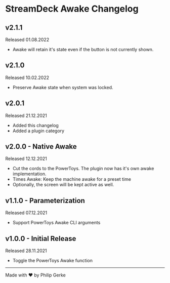 # StreamDeck Awake Changelog

## v2.1.1

Released 01.08.2022

- Awake will retain it's state even if the button is not currently shown.

## v2.1.0

Released 10.02.2022

- Preserve Awake state when system was locked.

## v2.0.1

Released 21.12.2021

- Added this changelog
- Added a plugin category

## v2.0.0 - Native Awake

Released 12.12.2021

- Cut the cords to the PowerToys. The plugin now has it's own awake implementation.
- Times Awake: Keep the machine awake for a preset time
- Optionally, the screen will be kept active as well.

## v1.1.0 - Parameterization

Released 07.12.2021

- Support PowerToys Awake CLI arguments

## v1.0.0 - Initial Release

Released 28.11.2021

- Toggle the PowerToys Awake function

<hr>

Made with ❤ by Philip Gerke
